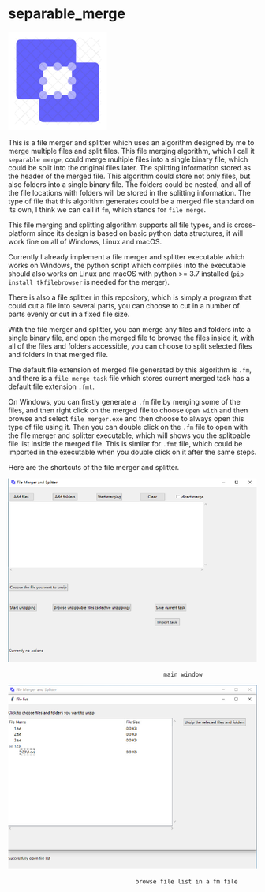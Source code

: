 # separable_merge

<img src="previews/icon.png" width="200">

This is a file merger and splitter which uses an algorithm designed by me to merge multiple files and split files. This file merging algorithm, which I call it `separable merge`, could merge multiple files into a single binary file, which could be split into the original files later. The splitting information stored as the header of the merged file. This algorithm could store not only files, but also folders into a single binary file. The folders could be nested, and all of the file locations with folders will be stored in the splitting information. The type of file that this algorithm generates could be a merged file standard on its own, I think we can call it `fm`, which stands for `file merge`.

This file merging and splitting algorithm supports all file types, and is cross-platform since its design is based on basic python data structures, it will work fine on all of Windows, Linux and macOS. 

Currently I already implement a file merger and splitter executable which works on Windows, the python script which compiles into the executable should also works on Linux and macOS with python >= 3.7 installed (`pip install tkfilebrowser` is needed for the merger).

There is also a file splitter in this repository, which is simply a program that could cut a file into several parts, you can choose to cut in a number of parts evenly or cut in a fixed file size.

With the file merger and splitter, you can merge any files and folders into a single binary file, and open the merged file to browse the files inside it, with all of the files and folders accessible, you can choose to split selected files and folders in that merged file.

The default file extension of merged file generated by this algorithm is `.fm`, and there is a `file merge task` file which stores current merged task has a default file extension `.fmt`.

On Windows, you can firstly generate a `.fm` file by merging some of the files, and then right click on the merged file to choose `Open with` and then browse and select `file merger.exe` and then choose to always open this type of file using it. Then you can double click on the `.fm` file to open with the file merger and splitter executable, which will shows you the splitpable file list inside the merged file. This is similar for `.fmt` file, which could be imported in the executable when you double click on it after the same steps.

Here are the shortcuts of the file merger and splitter.

![image](previews/1.jpg)

                                                main window

![image](previews/2.jpg)

                                        browse file list in a fm file
